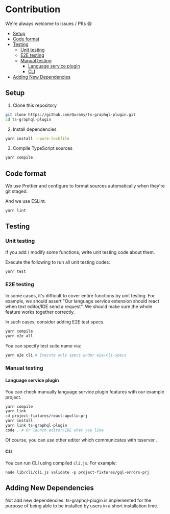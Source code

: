 # Contribution

We're always welcome to issues / PRs :smile:

<!-- toc -->

- [Setup](#setup)
- [Code format](#code-format)
- [Testing](#testing)
  - [Unit testing](#unit-testing)
  - [E2E testing](#e2e-testing)
  - [Manual testing](#manual-testing)
    - [Language service plugin](#language-service-plugin)
    - [CLI](#cli)
- [Adding New Dependencies](#adding-new-dependencies)

<!-- tocstop -->

## Setup

1. Clone this repository

```sh
git clone https://github.com/Quramy/ts-graphql-plugin.git
cd ts-graphql-plugin
```

2. Install dependencies

```sh
yarn install --pure-lockfile
```

3. Compile TypeScript sources

```sh
yarn compile
```

## Code format

We use Prettier and configure to format sources automatically when they're git staged.

And we use ESLint.

```sh
yarn lint
```

## Testing

### Unit testing

If you add / modify some functions, write unit testing code about them.

Execute the following to run all unit testing codes:

```sh
yarn test
```

### E2E testing

In some cases, it's difficult to cover entire functions by unit testing. For example, we should assert "Our language service extension should react when text editor/IDE send a request". We should make sure the whole feature works together correctly.

In such cases, consider adding E2E test specs.

```sh
yarn compile
yarn e2e all
```

You can specify test suite name via:

```sh
yarn e2e cli # Execute only specs under e2e/cli-specs
```

### Manual testing

#### Language service plugin

You can check manually language service plugin features with our example project.

```sh
yarn compile
yarn link
cd project-fixtures/react-apollo-prj
yarn install
yarn link ts-graphql-plugin
code . # Or launch editor/IDE what you like
```

Of course, you can use other editor which communicates with tsserver .

#### CLI

You can run CLI using compiled `cli.js`. For example:

```
node lib/cli/cli.js validate -p project-fixtures/gql-errors-prj
```

## Adding New Dependencies

Not add new dependencies. ts-graphql-plugin is implemented for the purpose of being able to be installed by users in a short installation time.
